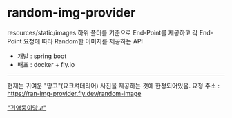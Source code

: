 # random-img-provider
resources/static/images 하위 폴더를 기준으로 End-Point를 제공하고
각 End-Point 요청에 따라 Random한 이미지를 제공하는 API

- 개발 : spring boot
- 배포 : docker + fly.io


---

현재는 귀여운 "망고"(요크셔테리어) 사진을 제공하는 것에 한정되어있음.
요청 주소 : https://ran-img-provider.fly.dev/random-image

["귀염둥이망고"](https://ran-img-provider.fly.dev/random-image)
